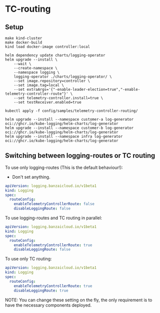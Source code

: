 # TC-routing

## Setup

```shell
make kind-cluster
make docker-build
kind load docker-image controller:local

helm dependency update charts/logging-operator
helm upgrade --install \
    --wait \
    --create-namespace \
    --namespace logging \
    logging-operator ./charts/logging-operator/ \
    --set image.repository=controller \
    --set image.tag=local \
    --set extraArgs='{"-enable-leader-election=true","-enable-telemetry-controller-route"}' \
    --set telemetry-controller.install=true \
    --set testReceiver.enabled=true

kubectl apply -f config/samples/telemetry-controller-routing/

helm upgrade --install --namespace customer-a log-generator oci://ghcr.io/kube-logging/helm-charts/log-generator
helm upgrade --install --namespace customer-b log-generator oci://ghcr.io/kube-logging/helm-charts/log-generator
helm upgrade --install --namespace infra log-generator oci://ghcr.io/kube-logging/helm-charts/log-generator
```

## Switching between logging-routes or TC routing

To use only logging-routes (This is the default behaviour!):

- Don't set anything.

```yaml
apiVersion: logging.banzaicloud.io/v1beta1
kind: Logging
spec:
  routeConfig:
    enableTelemetryControllerRoute: false
    disableLoggingRoute: false
```

To use logging-routes and TC routing in parallel:

```yaml
apiVersion: logging.banzaicloud.io/v1beta1
kind: Logging
spec:
  routeConfig:
    enableTelemetryControllerRoute: true
    disableLoggingRoute: false
```

To use only TC routing:

```yaml
apiVersion: logging.banzaicloud.io/v1beta1
kind: Logging
spec:
  routeConfig:
    enableTelemetryControllerRoute: true
    disableLoggingRoute: true
```

NOTE: You can change these setting on the fly, the only requirement is to have the necessary components deployed.
